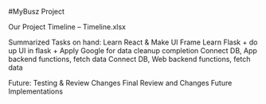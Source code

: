 #MyBusz Project

Our Project Timeline – Timeline.xlsx 

Summarized Tasks on hand:
Learn React & Make UI Frame
Learn Flask + do up UI in flask + Apply Google for data cleanup completion
Connect DB, App backend functions,  fetch data
Connect DB, Web backend functions,  fetch data

Future:
Testing & Review
Changes 
Final Review and Changes
Future Implementations

